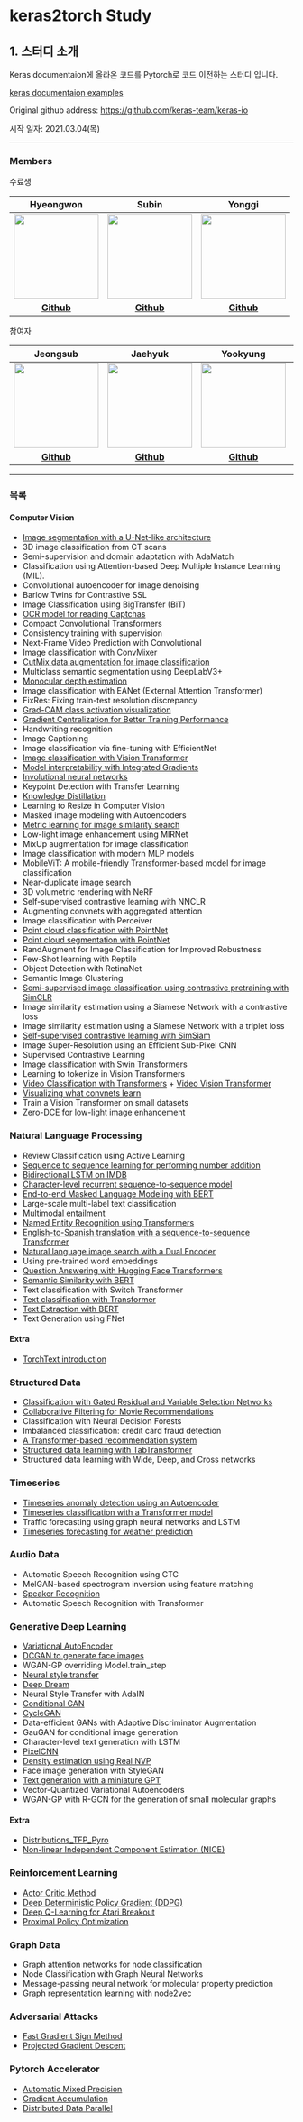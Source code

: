 # keras2torch Study

## 1. 스터디 소개

Keras documentaion에 올라온 코드를 Pytorch로 코드 이전하는 스터디 입니다.

[keras documentaion examples](https://keras.io/examples/)

Original github address: https://github.com/keras-team/keras-io

시작 일자: 2021.03.04(목)

---

### Members


수료생

|                 Hyeongwon               |                 Subin                |                   Yonggi                   |
| :------------------------------------------: | :-----------------------------------------: | :----------------------------------------: |
| <img src="https://avatars.githubusercontent.com/u/31944451?s=400&u=5ee1388c2507ddddb5298eb608393032b4aad489&v=4" width=150px> | <img src="https://github.com/yukyunglee/Transformer_Survey_Study/blob/3254384e154ff2a3232a9fe723da36b1ceb92705/img/sb.png?raw=true" width=150px> | <img src="https://user-images.githubusercontent.com/68496320/168459826-6d01c007-d545-45d5-9601-cbc493971540.png" width=150px> |
|                   **[Github](https://github.com/hwk0702)**                   |                   **[Github](https://github.com/suubkiim)**                   |                   **[Github](https://github.com/animilux)**                   |


참여자

|              Jeongsub               |                   Jaehyuk                   |                   Yookyung                   |                   Sunwoo                   |                   Suzie                   |
| :------------------------------------------: | :-----------------------------------------: | :----------------------------------------: | :---------------------------------------------: | :---------------------------------------------: |
| <img src="https://avatars.githubusercontent.com/u/63832233?v=4" width=150px> | <img src="https://github.com/yukyunglee/Transformer_Survey_Study/blob/3254384e154ff2a3232a9fe723da36b1ceb92705/img/jh.png?raw=true" width=150px> | <img src="https://user-images.githubusercontent.com/68496320/168459740-7a6a025c-a3bf-4609-a82a-59df5ec5b08f.gif" width=150px> | <img src="https://user-images.githubusercontent.com/68496320/168459726-ac6ce3dc-eeb8-485c-a870-10af89efe102.png" width=150px> |  |
|               **[Github](https://github.com/jskim0406)**               |                   **[Github](https://github.com/TooTouch)**                   |                   **[Github](https://github.com/yookyungkho)**                   |                   **[Github](https://github.com/SunwooKimstar)**                   |                   **[Github](https://github.com/ohsuz)**                   |


---

### 목록
#### Computer Vision

- [Image segmentation with a U-Net-like architecture](https://github.com/hwk0702/keras2torch/blob/main/Computer_Vision/Image_Segmentation_Unet_Xception/%5BKJS%5DImage%20segmentation%20with%20a%20U-Net-like%20architecture(torch).ipynb)
- 3D image classification from CT scans
- Semi-supervision and domain adaptation with AdaMatch
- Classification using Attention-based Deep Multiple Instance Learning (MIL).
- Convolutional autoencoder for image denoising
- Barlow Twins for Contrastive SSL
- Image Classification using BigTransfer (BiT)
- [OCR model for reading Captchas](https://github.com/hwk0702/keras2torch/blob/main/Computer_Vision/OCR_model_for_reading_Captchas/captcha_ocr_KSB.ipynb)
- Compact Convolutional Transformers
- Consistency training with supervision
- Next-Frame Video Prediction with Convolutional
- Image classification with ConvMixer
- [CutMix data augmentation for image classification](https://github.com/hwk0702/keras2torch/blob/main/Computer_Vision/Augmentation/CutMix%20data%20augmentation%20for%20image%20classification.ipynb)
- Multiclass semantic segmentation using DeepLabV3+
- [Monocular depth estimation](https://github.com/hwk0702/keras2torch/blob/main/Computer_Vision/Monocular_depth_estimation/Monocular_depth_estimation.ipynb)
- Image classification with EANet (External Attention Transformer)
- FixRes: Fixing train-test resolution discrepancy
- [Grad-CAM class activation visualization](https://github.com/hwk0702/keras2torch/blob/main/Computer_Vision/Grad-CAM_class_activation_visualization/Grad-CAM%20class%20activation%20visualization%20HJH.ipynb)
- [Gradient Centralization for Better Training Performance](https://github.com/hwk0702/keras2torch/tree/main/Computer_Vision/Gradient_Centralization_for_Better_Training_Performance)
- Handwriting recognition
- Image Captioning
- Image classification via fine-tuning with EfficientNet
- [Image classification with Vision Transformer](https://github.com/hwk0702/keras2torch/blob/main/Computer_Vision/Image_classification_with_Vision_Transformer/Image%20classification%20with%20Vision%20Transformer.ipynb)
- [Model interpretability with Integrated Gradients](https://github.com/hwk0702/keras2torch/blob/main/Computer_Vision/Model_Interpretability_with_Integrated_Gradients/Model%20interpretability%20with%20Integrated%20Gradients.ipynb)
- [Involutional neural networks](https://github.com/hwk0702/keras2torch/blob/main/Computer_Vision/Involutional%20neural%20networks/Involutional%20neural%20networks.ipynb)
- Keypoint Detection with Transfer Learning
- [Knowledge Distillation](https://github.com/hwk0702/keras2torch/blob/main/Computer_Vision/Knowledge_Distillation/Knowledge%20Distillation%20HJH.ipynb)
- Learning to Resize in Computer Vision
- Masked image modeling with Autoencoders
- [Metric learning for image similarity search](https://github.com/hwk0702/keras2torch/blob/main/Computer_Vision/Metric_Learning_for_Image_Similarity_Search/Metric%20learning%20for%20image%20similarity%20search%20HJH.ipynb)
- Low-light image enhancement using MIRNet
- MixUp augmentation for image classification
- Image classification with modern MLP models
- MobileViT: A mobile-friendly Transformer-based model for image classification
- Near-duplicate image search
- 3D volumetric rendering with NeRF
- Self-supervised contrastive learning with NNCLR
- Augmenting convnets with aggregated attention
- Image classification with Perceiver
- [Point cloud classification with PointNet](https://github.com/hwk0702/keras2torch/blob/main/Computer_Vision/Point_cloud_classification/Point_cloud_classification.ipynb)
- [Point cloud segmentation with PointNet](https://github.com/hwk0702/keras2torch/blob/main/Computer_Vision/Point_cloud_segmentation_with_PointNet/Point_cloud_segmentation_with_PointNet.ipynb)
- RandAugment for Image Classification for Improved Robustness
- Few-Shot learning with Reptile
- Object Detection with RetinaNet
- Semantic Image Clustering
- [Semi-supervised image classification using contrastive pretraining with SimCLR](https://github.com/hwk0702/keras2torch/tree/main/Computer_Vision/Semi-supervised%20image%20classification%20using%20contrastive%20pretraining%20with%20SimCLR)
- Image similarity estimation using a Siamese Network with a contrastive loss
- Image similarity estimation using a Siamese Network with a triplet loss
- [Self-supervised contrastive learning with SimSiam](https://github.com/hwk0702/keras2torch/tree/main/Computer_Vision/Self-supervised_contrastive_learning_with_SimSiam)
- Image Super-Resolution using an Efficient Sub-Pixel CNN
- Supervised Contrastive Learning
- Image classification with Swin Transformers
- Learning to tokenize in Vision Transformers
- [Video Classification with Transformers](https://github.com/hwk0702/keras2torch/blob/main/Computer_Vision/Video_Classification_with_Transformers/Video_Classification_with_Transformers.ipynb) + [Video Vision Transformer](https://github.com/hwk0702/keras2torch/blob/main/Computer_Vision/Video_Classification_with_Transformers/ViViT.ipynb)
- [Visualizing what convnets learn](https://github.com/hwk0702/keras2torch/tree/main/Computer_Vision/Visualizing_what_convnets_learn)
- Train a Vision Transformer on small datasets
- Zero-DCE for low-light image enhancement

### Natural Language Processing

- Review Classification using Active Learning
- [Sequence to sequence learning for performing number addition](https://github.com/hwk0702/keras2torch/blob/main/Natural_Language_Processing/Seq2seq_Number_Addition/seq2seq_number_addition_KYK.ipynb)
- [Bidirectional LSTM on IMDB](https://github.com/hwk0702/keras2torch/blob/main/Natural_Language_Processing/Bidirectional_LSTM_on_IMDB/Text_classification_with_bi-LSTM_KJS.ipynb)
- [Character-level recurrent sequence-to-sequence model](https://github.com/hwk0702/keras2torch/blob/main/Natural_Language_Processing/Character-level_recurrent_sequence-to-sequence_model/Character_level_Machine_translator_with_seq2seq_KJS_3.ipynb)
- [End-to-end Masked Language Modeling with BERT](https://github.com/hwk0702/keras2torch/blob/main/Natural_Language_Processing/End-to-end_Masked_Language_Modeling_with_BERT/mlm_and_finetune_with_bert_KSB.ipynb)
- Large-scale multi-label text classification
- [Multimodal entailment](https://github.com/hwk0702/keras2torch/blob/main/Natural_Language_Processing/Multimodal_Entailment/multimodal_entailment_KYK.ipynb)
- [Named Entity Recognition using Transformers](https://github.com/hwk0702/keras2torch/blob/main/Natural_Language_Processing/Named_Entity_Recognition%20using_Transformers/NER_using_Transformers_KSB.ipynb)
- [English-to-Spanish translation with a sequence-to-sequence Transformer](https://github.com/hwk0702/keras2torch/blob/main/Natural_Language_Processing/Machine_Translation_via_seq2seq_Transformer/spn2eng_Translation_via_seq2seq_Transformer_KYK.ipynb)
- [Natural language image search with a Dual Encoder](https://github.com/hwk0702/keras2torch/blob/main/Natural_Language_Processing/Natural_language_image%20search_with_a_Dual_Encoder/nl_image_search_KSB.ipynb)
- Using pre-trained word embeddings
- [Question Answering with Hugging Face Transformers](https://github.com/hwk0702/keras2torch/blob/main/Natural_Language_Processing/Question_Answering_Huggingface/QA_huggingface_KYK.ipynb)
- [Semantic Similarity with BERT](https://github.com/hwk0702/keras2torch/blob/main/Natural_Language_Processing/Semantic_Similarity_with_BERT/Semantic_Similarity_with_BERT_HJH.ipynb)
- Text classification with Switch Transformer
- [Text classification with Transformer](https://github.com/hwk0702/keras2torch/blob/main/Natural_Language_Processing/Text_Classification_with_Transformers/text_classification_with_transformers_KYK.ipynb)
- [Text Extraction with BERT](https://github.com/hwk0702/keras2torch/blob/main/Natural_Language_Processing/Text_Extraction_with_BERT/Text_Extraction_with_BERT_HJH.ipynb)
- Text Generation using FNet

#### Extra
- [TorchText introduction](https://github.com/hwk0702/keras2torch/blob/main/Natural_Language_Processing/Extra/TorchText_introduction_KJS.ipynb)

### Structured Data

- [Classification with Gated Residual and Variable Selection Networks](https://github.com/hwk0702/keras2torch/tree/main/Structured_Data/Classification_with_Gated_Residual_and_Variable_Selection_Networks)
- [Collaborative Filtering for Movie Recommendations](https://github.com/hwk0702/keras2torch/blob/main/Structured_Data/Collaborative_Filtering_for_Movie_Recommendations/Collaborative_Filtering_for_Movie_Recommendations.ipynb)
- Classification with Neural Decision Forests
- Imbalanced classification: credit card fraud detection
- [A Transformer-based recommendation system](https://github.com/hwk0702/keras2torch/blob/main/Structured_Data/Collaborative_Filtering_for_Movie_Recommendations/Collaborative_Filtering_for_Movie_Recommendations.ipynb)
- [Structured data learning with TabTransformer](https://github.com/hwk0702/keras2torch/tree/main/Structured_Data/Structured_data_learning_with_TabTransformer)
- Structured data learning with Wide, Deep, and Cross networks

### Timeseries

- [Timeseries anomaly detection using an Autoencoder](https://github.com/hwk0702/keras2torch/blob/main/Timeseries/Timeseries_anomaly_detection_using_an_Autoencoder/Timeseries_anomaly_detection_using_an_Autoencoder.ipynb)
- [Timeseries classification with a Transformer model](https://github.com/hwk0702/keras2torch/blob/main/Timeseries/Timeseries_classification_with_a_Transformer_model/Timeseries_classification_with_a_Transformer_model.ipynb)
- Traffic forecasting using graph neural networks and LSTM
- [Timeseries forecasting for weather prediction](https://github.com/hwk0702/keras2torch/tree/main/Timeseries/Timeseries_forecasting_for_weather_prediction)

### Audio Data

- Automatic Speech Recognition using CTC
- MelGAN-based spectrogram inversion using feature matching
- [Speaker Recognition](https://github.com/hwk0702/keras2torch/blob/main/Audio_Data/Speaker%20Recognition.ipynb)
- Automatic Speech Recognition with Transformer

### Generative Deep Learning

- [Variational AutoEncoder](https://github.com/hwk0702/keras2torch/tree/main/Generative_Deep_Learning/Variational_AutoEncoder)
- [DCGAN to generate face images](https://github.com/hwk0702/keras2torch/blob/main/Generative_Deep_Learning/DCGAN_to_generate_face_images/DCGAN_to_generate_face_images.ipynb)
- WGAN-GP overriding Model.train_step
- [Neural style transfer](https://github.com/hwk0702/keras2torch/blob/main/Generative_Deep_Learning/Neural_style_transfer/Neural_style_transfer.ipynb)
- [Deep Dream](https://github.com/hwk0702/keras2torch/tree/main/Generative_Deep_Learning/Deep_Dream)
- Neural Style Transfer with AdaIN
- [Conditional GAN](https://github.com/hwk0702/keras2torch/tree/main/Generative_Deep_Learning/Conditional_GAN)
- [CycleGAN](https://github.com/hwk0702/keras2torch/tree/main/Generative_Deep_Learning/CycleGAN)
- Data-efficient GANs with Adaptive Discriminator Augmentation
- GauGAN for conditional image generation
- Character-level text generation with LSTM
- [PixelCNN](https://github.com/hwk0702/keras2torch/blob/main/Generative_Deep_Learning/PixclCNN/pixelcnn.ipynb)
- [Density estimation using Real NVP](https://github.com/hwk0702/keras2torch/blob/main/Generative_Deep_Learning/Normalizing-Flow/RNVP/real-nvp-pytorch.ipynb)
- Face image generation with StyleGAN
- [Text generation with a miniature GPT](https://github.com/hwk0702/keras2torch/blob/main/Generative_Deep_Learning/Text_generation_with_a_miniauture_GPT/Text_generation_with_a_miniauture_GPT_KSB.ipynb)
- Vector-Quantized Variational Autoencoders
- WGAN-GP with R-GCN for the generation of small molecular graphs

#### Extra

- [Distributions_TFP_Pyro](https://github.com/hwk0702/keras2torch/tree/main/Generative_Deep_Learning/Normalizing-Flow/Framework_practice/Distributions_TFP_Pyro)
- [Non-linear Independent Component Estimation (NICE)](https://github.com/hwk0702/keras2torch/blob/main/Generative_Deep_Learning/Normalizing-Flow/NICE/NICE_codes.ipynb)

### Reinforcement Learning

- [Actor Critic Method](https://github.com/hwk0702/keras2torch/blob/main/Reinforcement_Learning/Actor_Critic_Method/Actor_Critic_Method_KHW.ipynb)
- [Deep Deterministic Policy Gradient (DDPG)](https://github.com/hwk0702/keras2torch/blob/main/Reinforcement_Learning/DDPG/DDPG.ipynb)
- [Deep Q-Learning for Atari Breakout](https://github.com/hwk0702/keras2torch/blob/main/Reinforcement_Learning/Deep_Q_Learning_for_Atari_Breakout/Deep_Q_Learning_for_Atari_Breakout_KHW.ipynb)
- [Proximal Policy Optimization](https://github.com/hwk0702/keras2torch/blob/main/Reinforcement_Learning/Proximal_Policy_Optimization/Proximal_Policy_Optimization.ipynb)

### Graph Data

- Graph attention networks for node classification
- Node Classification with Graph Neural Networks
- Message-passing neural network for molecular property prediction
- Graph representation learning with node2vec

### Adversarial Attacks

- [Fast Gradient Sign Method](https://github.com/hwk0702/keras2torch/tree/main/Adversarial_Attack/Fast_Gradient_Sign_Method)
- [Projected Gradient Descent](https://github.com/hwk0702/keras2torch/tree/main/Adversarial_Attack/Projected_Gradient_Descent)

### Pytorch Accelerator

- [Automatic Mixed Precision](https://github.com/hwk0702/keras2torch/tree/main/Pytorch-Accelerator/AMP)
- [Gradient Accumulation](https://github.com/hwk0702/keras2torch/tree/main/Pytorch-Accelerator/gradient_accumulation)
- [Distributed Data Parallel](https://github.com/hwk0702/keras2torch/tree/main/Pytorch-Accelerator/DDP)

